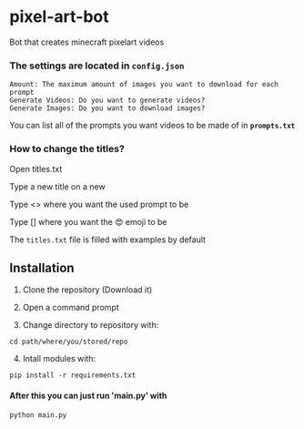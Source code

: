 # pixel-art-bot
Bot that creates minecraft pixelart videos


### The settings are located in **`config.json`**

	Amount: The maximum amount of images you want to download for each prompt
	Generate Videos: Do you want to generate videos?
	Generate Images: Do you want to download images?

You can list all of the prompts you want videos to be made of in **`prompts.txt`**
 
### How to change the titles?

Open titles.txt

Type a new title on a new 

Type <> where you want the used prompt to be

Type [] where you want the :heart_eyes: emoji to be

The `titles.txt` file is filled with examples by default
	
## Installation
1. Clone the repository (Download it)
2. Open a command prompt

3. Change directory to repository with:

```
cd path/where/you/stored/repo
```

4. Intall modules with:

```
pip install -r requirements.txt
```

#### After this you can just run 'main.py' with

```
python main.py
```
	
